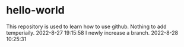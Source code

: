 # hello-world
This repository is used to learn how to use github.
Nothing to add temperiaily.
2022-8-27 19:15:58
I newly increase a branch.
2022-8-28 10:25:31
